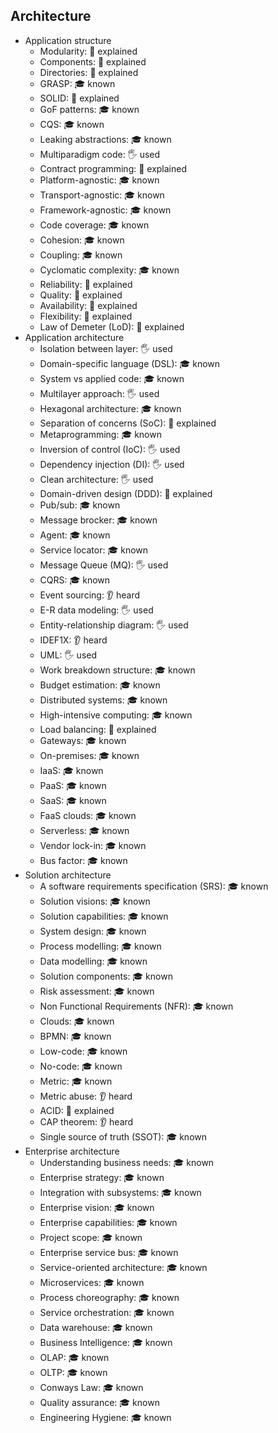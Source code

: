 ## Architecture

- Application structure
  - Modularity: 🙋 explained
  - Components: 🙋 explained
  - Directories: 🙋 explained
  - GRASP: 🎓 known
  - SOLID: 🙋 explained
  - GoF patterns: 🎓 known
  - CQS: 🎓 known
  - Leaking abstractions: 🎓 known
  - Multiparadigm code: 🖐️ used
  - Contract programming: 🙋 explained
  - Platform-agnostic: 🎓 known
  - Transport-agnostic: 🎓 known
  - Framework-agnostic: 🎓 known
  - Code coverage: 🎓 known
  - Cohesion: 🎓 known
  - Coupling: 🎓 known
  - Cyclomatic complexity: 🎓 known
  - Reliability: 🙋 explained
  - Quality: 🙋 explained
  - Availability: 🙋 explained
  - Flexibility: 🙋 explained
  - Law of Demeter (LoD): 🙋 explained
- Application architecture
  - Isolation between layer: 🖐️ used
  - Domain-specific language (DSL): 🎓 known
  - System vs applied code: 🎓 known
  - Multilayer approach: 🖐️ used
  - Hexagonal architecture: 🎓 known
  - Separation of concerns (SoC): 🙋 explained
  - Metaprogramming: 🎓 known
  - Inversion of control (IoC): 🖐️ used
  - Dependency injection (DI): 🖐️ used
  - Clean architecture: 🖐️ used
  - Domain-driven design (DDD): 🙋 explained
  - Pub/sub: 🎓 known
  - Message brocker: 🎓 known
  - Agent: 🎓 known
  - Service locator: 🎓 known
  - Message Queue (MQ): 🖐️ used
  - CQRS: 🎓 known
  - Event sourcing: 👂 heard
  - E-R data modeling: 🖐️ used
  - Entity-relationship diagram: 🖐️ used
  - IDEF1X: 👂 heard
  - UML: 🖐️ used
  - Work breakdown structure: 🎓 known
  - Budget estimation: 🎓 known
  - Distributed systems: 🎓 known
  - High-intensive computing: 🎓 known
  - Load balancing: 🙋 explained
  - Gateways: 🎓 known
  - On-premises: 🎓 known
  - IaaS: 🎓 known
  - PaaS: 🎓 known
  - SaaS: 🎓 known
  - FaaS clouds: 🎓 known
  - Serverless: 🎓 known
  - Vendor lock-in: 🎓 known
  - Bus factor: 🎓 known
- Solution architecture
  - A software requirements specification (SRS): 🎓 known
  - Solution visions: 🎓 known
  - Solution capabilities: 🎓 known
  - System design: 🎓 known
  - Process modelling: 🎓 known
  - Data modelling: 🎓 known
  - Solution components: 🎓 known
  - Risk assessment: 🎓 known
  - Non Functional Requirements (NFR): 🎓 known
  - Clouds: 🎓 known
  - BPMN: 🎓 known
  - Low-code: 🎓 known
  - No-code: 🎓 known
  - Metric: 🎓 known
  - Metric abuse: 👂 heard
  - ACID: 🙋 explained
  - CAP theorem: 👂 heard
  - Single source of truth (SSOT): 🎓 known
- Enterprise architecture
  - Understanding business needs: 🎓 known
  - Enterprise strategy: 🎓 known
  - Integration with subsystems: 🎓 known
  - Enterprise vision: 🎓 known
  - Enterprise capabilities: 🎓 known
  - Project scope: 🎓 known
  - Enterprise service bus: 🎓 known
  - Service-oriented architecture: 🎓 known
  - Microservices: 🎓 known
  - Process choreography: 🎓 known
  - Service orchestration: 🎓 known
  - Data warehouse: 🎓 known
  - Business Intelligence: 🎓 known
  - OLAP: 🎓 known
  - OLTP: 🎓 known
  - Conways Law: 🎓 known
  - Quality assurance: 🎓 known
  - Engineering Hygiene: 🎓 known
